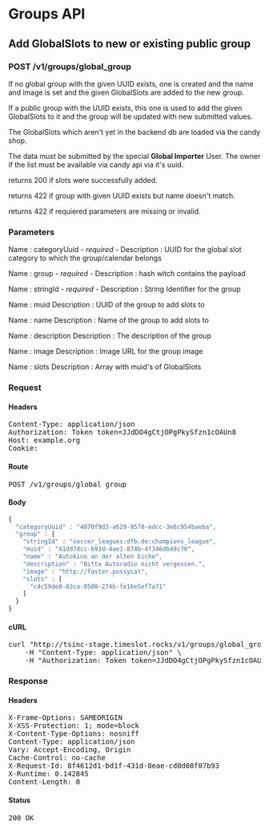 # Groups API

## Add GlobalSlots to new or existing public group

### POST /v1/groups/global_group

If no global group with the given UUID exists, one is created and the name and image is set and the given GlobalSlots are added to the new group.

If a public group with the UUID exists, this one is used to add the given GlobalSlots to it and the group will be updated with new submitted values.

The GlobalSlots which aren&#39;t yet in the backend db are loaded via the candy shop.

The data must be submitted by the special **Global Importer** User. The owner if the list must be available via candy api via it&#39;s uuid.

returns 200 if slots were successfully added.

returns 422 if group with given UUID exists but name doesn&#39;t match.

returns 422 if requiered parameters are missing or invalid.

### Parameters

Name : categoryUuid *- required -*
Description : UUID for the global slot category to which the group/calendar belongs

Name : group *- required -*
Description : hash witch contains the payload

Name : stringId *- required -*
Description : String Identifier for the group

Name : muid
Description : UUID of the group to add slots to

Name : name
Description : Name of the group to add slots to

Name : description
Description : The description of the group

Name : image
Description : Image URL for the group image

Name : slots
Description : Array with muid&#39;s of GlobalSlots

### Request

#### Headers

<pre>Content-Type: application/json
Authorization: Token token=JJdDO4gCtjOPgPkySfzn1cOAUn8
Host: example.org
Cookie: </pre>

#### Route

<pre>POST /v1/groups/global_group</pre>

#### Body
```javascript
{
  "categoryUuid" : "4870f9d3-a629-9578-edcc-3e6c954baeba",
  "group" : {
    "stringId" : "soccer_leagues:dfb.de:champions_league",
    "muid" : "41dd7dcc-b93d-4ae1-874b-4f346db49c70",
    "name" : "Autokino an der alten Eiche",
    "description" : "Bitte Autoradio nicht vergessen.",
    "image" : "http://faster.pussycat",
    "slots" : [
      "c4c59de8-83ca-8500-274b-fe16e5ef7a71"
    ]
  }
}
```


#### cURL

<pre class="request">curl &quot;http://tsinc-stage.timeslot.rocks/v1/groups/global_group&quot; -d &#39;{&quot;categoryUuid&quot;:&quot;4870f9d3-a629-9578-edcc-3e6c954baeba&quot;,&quot;group&quot;:{&quot;stringId&quot;:&quot;soccer_leagues:dfb.de:champions_league&quot;,&quot;muid&quot;:&quot;41dd7dcc-b93d-4ae1-874b-4f346db49c70&quot;,&quot;name&quot;:&quot;Autokino an der alten Eiche&quot;,&quot;description&quot;:&quot;Bitte Autoradio nicht vergessen.&quot;,&quot;image&quot;:&quot;http://faster.pussycat&quot;,&quot;slots&quot;:[&quot;c4c59de8-83ca-8500-274b-fe16e5ef7a71&quot;]}}&#39; -X POST \
	-H &quot;Content-Type: application/json&quot; \
	-H &quot;Authorization: Token token=JJdDO4gCtjOPgPkySfzn1cOAUn8&quot;</pre>

### Response

#### Headers

<pre>X-Frame-Options: SAMEORIGIN
X-XSS-Protection: 1; mode=block
X-Content-Type-Options: nosniff
Content-Type: application/json
Vary: Accept-Encoding, Origin
Cache-Control: no-cache
X-Request-Id: 8f4612d1-bd1f-431d-8eae-cd0d08f07b93
X-Runtime: 0.142845
Content-Length: 0</pre>

#### Status

<pre>200 OK</pre>

